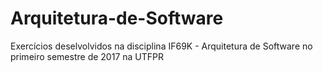 # Arquitetura-de-Software
Exercícios deselvolvidos na disciplina IF69K - Arquitetura de Software no primeiro semestre de 2017 na UTFPR
